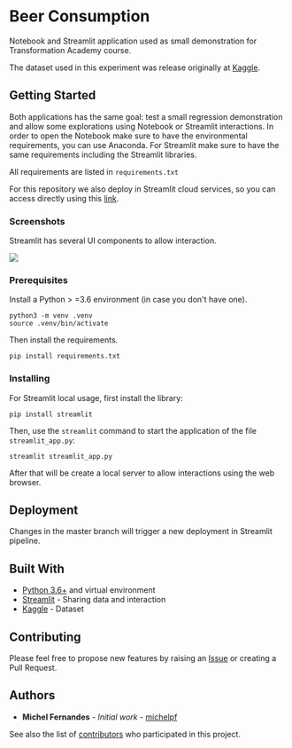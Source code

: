 # Beer Consumption

Notebook and Streamlit application used as small demonstration for Transformation Academy course.

The dataset used in this experiment was release originally at [Kaggle](https://www.kaggle.com/dongeorge/beer-consumption-sao-paulo).


## Getting Started

Both applications has the same goal: test a small regression demonstration and allow some explorations using Notebook or Streamlit interactions.
In order to open the Notebook make sure to have the environmental requirements, you can use Anaconda. For Streamlit make sure to have the same requirements including the Streamlit libraries.

All requirements are listed in ```requirements.txt``` 

For this repository we also deploy in Streamlit cloud services, so you can access directly using this [link](https://share.streamlit.io/eylatamsouth/ta-beer-consuption).


### Screenshots

Streamlit has several UI components to allow interaction.

![](img/demo.gif)

### Prerequisites

Install a Python > =3.6 environment (in case you don't have one).

```
python3 -m venv .venv
source .venv/bin/activate
```

Then install the requirements.

```
pip install requirements.txt
```

### Installing

For Streamlit local usage, first install the library:

```
pip install streamlit
```

Then, use the ```streamlit``` command to start the application of the file ```streamlit_app.py```:

```
streamlit streamlit_app.py
```

After that will be create a local server to allow interactions using the web browser.

## Deployment

Changes in the master branch will trigger a new deployment in Streamlit pipeline.

## Built With

* [Python 3.6+](https://python.org) and virtual environment
* [Streamlit](https://www.streamlit.io/) - Sharing data and interaction
* [Kaggle](kaggle.com/) - Dataset

## Contributing

Please feel free to propose new features by raising an [Issue](https://github.com/EYLatamSouth/ta-beer-consuption/issues/new/choose) or creating a Pull Request.

## Authors

* **Michel Fernandes** - *Initial work* - [michelpf](https://github.com/michelpf)

See also the list of [contributors](https://github.com/EYLatamSouth/ta-beer-consuption/contributors) who participated in this project.